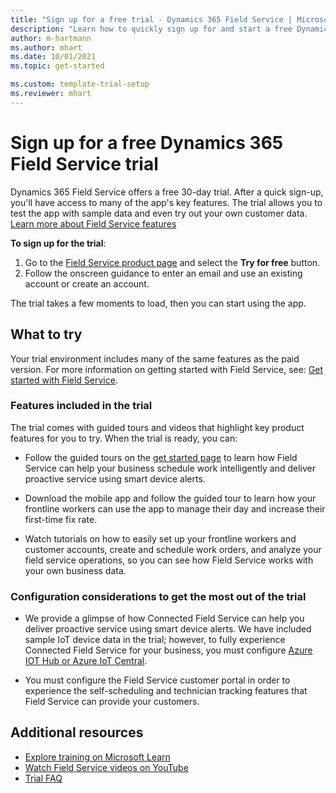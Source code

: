 ```yaml
---
title: "Sign up for a free trial - Dynamics 365 Field Service | Microsoft Docs"
description: "Learn how to quickly sign up for and start a free Dynamics 365 Field Service trial. Explore the app with tours and videos, and find other learning resources."
author: m-hartmann
ms.author: mhart
ms.date: 10/01/2021
ms.topic: get-started

ms.custom: template-trial-setup
ms.reviewer: mhart
---
```


# Sign up for a free Dynamics 365 Field Service trial

Dynamics 365 Field Service offers a free 30-day trial. After a quick sign-up, you'll have access to many of the app's key features. The trial allows you to test the app with sample data and even try out your own customer data. [Learn more about Field Service features](overview.md)

**To sign up for the trial**:

1. Go to the [Field Service product page](https://dynamics.microsoft.com/field-service/overview/) and select the **Try for free** button.
2. Follow the onscreen guidance to enter an email and use an existing account or create an account.

The trial takes a few moments to load, then you can start using the app.

## What to try

Your trial environment includes many of the same features as the paid version. For more information on getting started with Field Service, see: [Get started with Field Service](field-service-get-started.md).

### Features included in the trial

The trial comes with guided tours and videos that highlight key product features for you to try. When the trial is ready, you can:

- Follow the guided tours on the [get started page](field-service-get-started.md) to learn how Field Service can help your business schedule work intelligently and deliver proactive service using smart device alerts. 

- Download the mobile app and follow the guided tour to learn how your frontline workers can use the app to manage their day and increase their first-time fix rate.  

- Watch tutorials on how to easily set up your frontline workers and customer accounts, create and schedule work orders, and analyze your field service operations, so you can see how Field Service works with your own business data. 

### Configuration considerations to get the most out of the trial

- We provide a glimpse of how Connected Field Service can help you deliver proactive service using smart device alerts. We have included sample IoT device data in the trial; however, to fully experience Connected Field Service for your business, you must configure [Azure IOT Hub or Azure IoT Central](installation-setup-iothub.md).

- You must configure the Field Service customer portal in order to experience the self-scheduling and technician tracking features that Field Service can provide your customers.  

## Additional resources

- [Explore training on Microsoft Learn](/learn/browse/?expanded=dynamics-365&products=dynamics-field-service)
- [Watch Field Service videos on YouTube](https://www.youtube.com/playlist?list=PLcakwueIHoT_AQBxkQQ7zePzd7fzZYP7X)
- [Trial FAQ](trial-faq.md)
